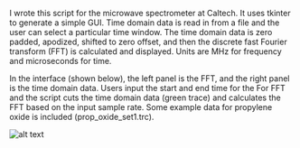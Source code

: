 I wrote this script for the microwave spectrometer at Caltech. It uses tkinter to generate a simple GUI. Time domain data is read in from a file and the user can select a particular time window. The time domain data is zero padded, apodized, shifted to zero offset, and then the discrete fast Fourier transform (FFT) is calculated and displayed. Units are MHz for frequency and microseconds for time.

In the interface (shown below), the left panel is the FFT, and the right panel is the time domain data. Users input the start and end time for the For FFT and the script cuts the time domain data (green trace) and calculates the FFT based on the input sample rate. Some example data for propylene oxide is included (prop_oxide_set1.trc).

![alt text](https://github.com/iafinn/science_projects/blob/master/FFT_gui/screenshot2.png)

